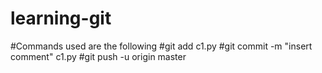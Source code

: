 # learning-git
#Commands used are the following
#git add c1.py
#git commit -m "insert comment" c1.py
#git push -u origin master
